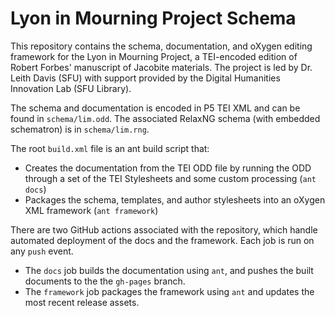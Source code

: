 # Lyon in Mourning Project Schema

This repository contains the schema, documentation, and oXygen editing framework for the Lyon in Mourning Project, a TEI-encoded edition of Robert Forbes' manuscript of Jacobite materials. The project is led by Dr. Leith Davis (SFU) with support provided by the Digital Humanities Innovation Lab (SFU Library).

The schema and documentation is encoded in P5 TEI XML and can be found in `schema/lim.odd`. The associated RelaxNG schema (with embedded schematron) is in `schema/lim.rng`.

The root `build.xml` file is an ant build script that:

* Creates the documentation from the TEI ODD file by running the ODD through a set of the TEI Stylesheets and some custom processing (`ant docs`)
* Packages the schema, templates, and author stylesheets into an oXygen XML framework (`ant framework`)

There are two GitHub actions associated with the repository, which handle automated deployment of the docs and the framework. Each job is run on any `push` event. 

* The `docs` job builds the documentation using `ant`, and pushes the built documents to the the `gh-pages` branch. 
* The `framework` job packages the framework using `ant` and updates the most recent release assets.

